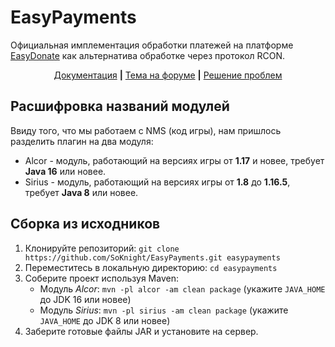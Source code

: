 # EasyPayments

Официальная имплементация обработки платежей на платформе [EasyDonate](https://easydonate.ru/) 
как альтернатива обработке через протокол RCON.

<div align="center">
  <a href="https://docs.easypayments.easydonate.ru/">Документация</a>
  <b>|</b>
  <a href="https://forum.easydonate.ru/d/117-mc-easypayments-alternativnyy-sposob-vydachi-tovarov">Тема на форуме</a>
  <b>|</b>
  <a href="https://forum.easydonate.ru/d/117-mc-easypayments-alternativnyy-sposob-vydachi-tovarov/6">Решение проблем</a>
</div>

## Расшифровка названий модулей
Ввиду того, что мы работаем с NMS (код игры), нам пришлось разделить плагин на два модуля:
- Alcor - модуль, работающий на версиях игры от **1.17** и новее, требует **Java 16** или новее.
- Sirius - модуль, работающий на версиях игры от **1.8** до **1.16.5**, требует **Java 8** или новее.

## Сборка из исходников
1) Клонируйте репозиторий: `git clone https://github.com/SoKnight/EasyPayments.git easypayments`
2) Переместитесь в локальную директорию: `cd easypayments`
3) Соберите проект используя Maven:
    - Модуль _Alcor_: `mvn -pl alcor -am clean package` (укажите `JAVA_HOME` до JDK 16 или новее)
    - Модуль _Sirius_: `mvn -pl sirius -am clean package` (укажите `JAVA_HOME` до JDK 8 или новее)
4) Заберите готовые файлы JAR и установите на сервер.
